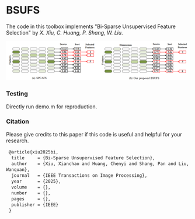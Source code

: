 # BSUFS

The code in this toolbox implements "Bi-Sparse Unsupervised Feature Selection" by <i>X. Xiu, C. Huang, P. Shang, W. Liu</i>.

![alt text](./framework.png)

### Testing
Directly run demo.m for reproduction.

### Citation
Please give credits to this paper if this code is useful and helpful for your research.

     @article{xiu2025bi,
      title     = {Bi-Sparse Unsupervised Feature Selection}, 
      author    = {Xiu, Xianchao and Huang, Chenyi and Shang, Pan and Liu, Wanquan},
      journal   = {IEEE Transactions on Image Processing}, 
      year      = {2025},
      volume    = {},
      number    = {},
      pages     = {},
      publisher = {IEEE}
     }
